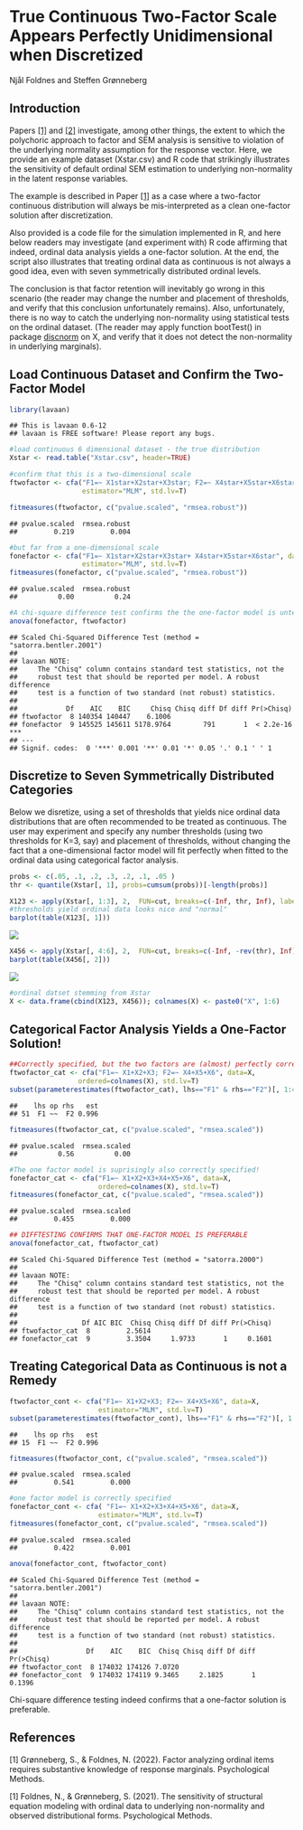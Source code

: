 True Continuous Two-Factor Scale Appears Perfectly Unidimensional when
Discretized
================
Njål Foldnes and Steffen Grønneberg

## Introduction

Papers [\[1\]](#1) and [\[2\]](#2) investigate, among other things, the
extent to which the polychoric approach to factor and SEM analysis is
sensitive to violation of the underlying normality assumption for the
response vector. Here, we provide an example dataset (Xstar.csv) and R
code that strikingly illustrates the sensitivity of default ordinal SEM
estimation to underlying non-normality in the latent response variables.

The example is described in Paper [\[1\]](#1) as a case where a
two-factor continuous distribution will always be mis-interpreted as a
clean one-factor solution after discretization.

Also provided is a code file for the
simulation implemented in R, and here below readers may investigate (and experiment with) R code affirming
that indeed, 
ordinal data analysis yields a one-factor solution. At the end, the script also
illustrates that treating ordinal data as continuous is not always a
good idea, even with seven symmetrically distributed ordinal levels.

The conclusion is that factor retention will inevitably go wrong in this
scenario (the reader may change the number and placement of thresholds, and verify that this conclusion unfortunately remains).
Also, unfortunately,  there is no way to catch the underlying
non-normality using statistical tests on the ordinal dataset.
(The reader may apply function bootTest() in package [discnorm](https://cran.r-project.org/web/packages/discnorm/index.html) on X, and verify that it does not detect the non-normality in underlying marginals).


## Load Continuous Dataset and Confirm the Two-Factor Model

``` r
library(lavaan)
```

    ## This is lavaan 0.6-12
    ## lavaan is FREE software! Please report any bugs.

``` r
#load continuous 6 dimensional dataset - the true distribution
Xstar <- read.table("Xstar.csv", header=TRUE)

#confirm that this is a two-dimensional scale
ftwofactor <- cfa("F1=~ X1star+X2star+X3star; F2=~ X4star+X5star+X6star", data=Xstar,
                  estimator="MLM", std.lv=T)

fitmeasures(ftwofactor, c("pvalue.scaled", "rmsea.robust"))
```

    ## pvalue.scaled  rmsea.robust 
    ##         0.219         0.004

``` r
#but far from a one-dimensional scale
fonefactor <- cfa("F1=~ X1star+X2star+X3star+ X4star+X5star+X6star", data=Xstar,
                  estimator="MLM", std.lv=T)
fitmeasures(fonefactor, c("pvalue.scaled", "rmsea.robust"))
```

    ## pvalue.scaled  rmsea.robust 
    ##          0.00          0.24

``` r
#A chi-square difference test confirms the the one-factor model is untenable for continuous data
anova(fonefactor, ftwofactor)
```

    ## Scaled Chi-Squared Difference Test (method = "satorra.bentler.2001")
    ## 
    ## lavaan NOTE:
    ##     The "Chisq" column contains standard test statistics, not the
    ##     robust test that should be reported per model. A robust difference
    ##     test is a function of two standard (not robust) statistics.
    ##  
    ##            Df    AIC    BIC     Chisq Chisq diff Df diff Pr(>Chisq)    
    ## ftwofactor  8 140354 140447    6.1006                                  
    ## fonefactor  9 145525 145611 5178.9764        791       1  < 2.2e-16 ***
    ## ---
    ## Signif. codes:  0 '***' 0.001 '**' 0.01 '*' 0.05 '.' 0.1 ' ' 1

## Discretize to Seven Symmetrically Distributed Categories

Below we disretize, using a set of thresholds that yields nice ordinal
data distributions that are often recommended to be treated as
continuous. The user may experiment and specify any number thresholds
(using two thresholds for K=3, say) and placement of thresholds, without
changing the fact that a one-dimensional factor model will fit perfectly
when fitted to the ordinal data using categorical factor analysis.

``` r
probs <- c(.05, .1, .2, .3, .2, .1, .05 )
thr <- quantile(Xstar[, 1], probs=cumsum(probs))[-length(probs)] 

X123 <- apply(Xstar[, 1:3], 2,  FUN=cut, breaks=c(-Inf, thr, Inf), labels=F)
#thresholds yield ordinal data looks nice and "normal"
barplot(table(X123[, 1]))
```

![](main_files/figure-gfm/unnamed-chunk-2-1.png)<!-- -->

``` r
X456 <- apply(Xstar[, 4:6], 2,  FUN=cut, breaks=c(-Inf, -rev(thr), Inf), labels=F)
barplot(table(X456[, 2]))
```

![](main_files/figure-gfm/unnamed-chunk-2-2.png)<!-- -->

``` r
#ordinal datset stemming from Xstar
X <- data.frame(cbind(X123, X456)); colnames(X) <- paste0("X", 1:6)
```

## Categorical Factor Analysis Yields a One-Factor Solution!

``` r
##Correctly specified, but the two factors are (almost) perfectly correlated
ftwofactor_cat <- cfa("F1=~ X1+X2+X3; F2=~ X4+X5+X6", data=X,
                 ordered=colnames(X), std.lv=T)
subset(parameterestimates(ftwofactor_cat), lhs=="F1" & rhs=="F2")[, 1:4]
```

    ##    lhs op rhs   est
    ## 51  F1 ~~  F2 0.996

``` r
fitmeasures(ftwofactor_cat, c("pvalue.scaled", "rmsea.scaled"))
```

    ## pvalue.scaled  rmsea.scaled 
    ##          0.56          0.00

``` r
#The one factor model is suprisingly also correctly specified! 
fonefactor_cat <- cfa("F1=~ X1+X2+X3+X4+X5+X6", data=X,
                      ordered=colnames(X), std.lv=T)
fitmeasures(fonefactor_cat, c("pvalue.scaled", "rmsea.scaled"))
```

    ## pvalue.scaled  rmsea.scaled 
    ##         0.455         0.000

``` r
## DIFFTESTING CONFIRMS THAT ONE-FACTOR MODEL IS PREFERABLE
anova(fonefactor_cat, ftwofactor_cat)
```

    ## Scaled Chi-Squared Difference Test (method = "satorra.2000")
    ## 
    ## lavaan NOTE:
    ##     The "Chisq" column contains standard test statistics, not the
    ##     robust test that should be reported per model. A robust difference
    ##     test is a function of two standard (not robust) statistics.
    ##  
    ##                Df AIC BIC  Chisq Chisq diff Df diff Pr(>Chisq)
    ## ftwofactor_cat  8         2.5614                              
    ## fonefactor_cat  9         3.3504     1.9733       1     0.1601

## Treating Categorical Data as Continuous is not a Remedy

``` r
ftwofactor_cont <- cfa("F1=~ X1+X2+X3; F2=~ X4+X5+X6", data=X,
                      estimator="MLM", std.lv=T)
subset(parameterestimates(ftwofactor_cont), lhs=="F1" & rhs=="F2")[, 1:4]
```

    ##    lhs op rhs   est
    ## 15  F1 ~~  F2 0.996

``` r
fitmeasures(ftwofactor_cont, c("pvalue.scaled", "rmsea.scaled"))
```

    ## pvalue.scaled  rmsea.scaled 
    ##         0.541         0.000

``` r
#one factor model is correctly specified 
fonefactor_cont <- cfa( "F1=~ X1+X2+X3+X4+X5+X6", data=X,
                      estimator="MLM", std.lv=T)
fitmeasures(fonefactor_cont, c("pvalue.scaled", "rmsea.scaled"))
```

    ## pvalue.scaled  rmsea.scaled 
    ##         0.422         0.001

``` r
anova(fonefactor_cont, ftwofactor_cont)
```

    ## Scaled Chi-Squared Difference Test (method = "satorra.bentler.2001")
    ## 
    ## lavaan NOTE:
    ##     The "Chisq" column contains standard test statistics, not the
    ##     robust test that should be reported per model. A robust difference
    ##     test is a function of two standard (not robust) statistics.
    ##  
    ##                 Df    AIC    BIC  Chisq Chisq diff Df diff Pr(>Chisq)
    ## ftwofactor_cont  8 174032 174126 7.0720                              
    ## fonefactor_cont  9 174032 174119 9.3465     2.1825       1     0.1396

Chi-square difference testing indeed confirms that a one-factor solution
is preferable.

## References

<a id="1">\[1\]</a> Grønneberg, S., & Foldnes, N. (2022). Factor
analyzing ordinal items requires substantive knowledge of response
marginals. Psychological Methods.

<a id="2">\[1\]</a> Foldnes, N., & Grønneberg, S. (2021). The
sensitivity of structural equation modeling with ordinal data to
underlying non-normality and observed distributional forms.
Psychological Methods.
